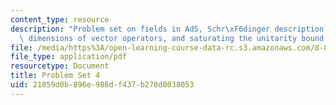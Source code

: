 ```yaml
---
content_type: resource
description: "Problem set on fields in AdS, Schr\xF6dinger description of AdS instabilities,\
  \ dimensions of vector operators, and saturating the unitarity bound."
file: /media/https%3A/open-learning-course-data-rc.s3.amazonaws.com/8-821-string-theory-fall-2008/21859d0b896e986df437b278d0038053_pset04.pdf
file_type: application/pdf
resourcetype: Document
title: Problem Set 4
uid: 21859d0b-896e-986d-f437-b278d0038053
---
```

